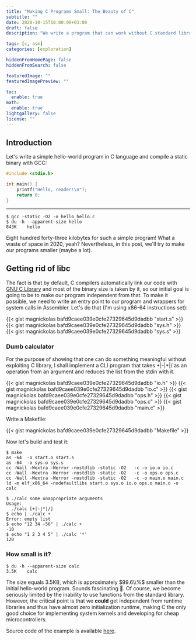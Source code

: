 ```yaml
---
title: "Making C Programs Small: The Beauty of C"
subtitle: ""
date: 2020-10-15T10:00:00+03:00
draft: false
description: "We write a program that can work without C standard library and is very lightweight."

tags: [c, asm]
categories: [exploration]

hiddenFromHomePage: false
hiddenFromSearch: false

featuredImage: ""
featuredImagePreview: ""

toc:
  enable: true
math:
  enable: true
lightgallery: false
license: ""
---
```


## Introduction

Let's write a simple hello-world program in C language and compile a static binary with GCC:<!--more-->

```c
#include <stdio.h>

int main() {
    printf("Hello, reader!\n");
    return 0;
}
```
---
```shell
$ gcc -static -O2 -o hello hello.c
$ du -h --apparent-size hello
843K	hello
```

Eight hundred forty-three kilobytes for such a simple program! What a waste of space in 2020, yeah?
Nevertheless, in this post, we'll try to make our programs smaller (maybe a lot).

## Getting rid of libc

The fact is that by default, C compilers automatically link our code with [GNU C Library][glibc] and most of the binary size is taken by it, so our initial goal is going to be to make our program independent from that. To make it possible, we need to write an entry point to our program and wrappers for system calls in Assembler. Let's do that (I'm using x86-64 instructions set):

{{< gist magnickolas bafd9caee039e0cfe27329645d9dadbb "start.s" >}}
{{< gist magnickolas bafd9caee039e0cfe27329645d9dadbb "sys.h" >}}
{{< gist magnickolas bafd9caee039e0cfe27329645d9dadbb "sys.s" >}}

### Dumb calculator

For the purpose of showing that one can do something meaningful without exploiting C library, I shall implement a CLI program that takes +|-|*|/ as an operation from an argument and reduces the list from the stdin with it.

{{< gist magnickolas bafd9caee039e0cfe27329645d9dadbb "io.h" >}}
{{< gist magnickolas bafd9caee039e0cfe27329645d9dadbb "io.c" >}}
{{< gist magnickolas bafd9caee039e0cfe27329645d9dadbb "ops.h" >}}
{{< gist magnickolas bafd9caee039e0cfe27329645d9dadbb "ops.c" >}}
{{< gist magnickolas bafd9caee039e0cfe27329645d9dadbb "main.c" >}}

Write a Makefile:

{{< gist magnickolas bafd9caee039e0cfe27329645d9dadbb "Makefile" >}}

Now let's build and test it:

```shell
$ make
as -64  -o start.o start.s
as -64  -o sys.o sys.s
cc -Wall -Wextra -Werror -nostdlib -static -O2   -c -o io.o io.c
cc -Wall -Wextra -Werror -nostdlib -static -O2   -c -o ops.o ops.c
cc -Wall -Wextra -Werror -nostdlib -static -O2   -c -o main.o main.c
ld -m elf_x86_64 -nodefaultlibs start.o sys.o io.o ops.o main.o -o calc
```

```shell
$ ./calc some unappropriate arguments
Usage:
  ./calc [+|-|*|/]
$ echo | ./calc +
Error: empty list
$ echo "12 34 -56" | ./calc +
-10
$ echo "1 2 3 4 5" | ./calc '*'
120
```

### How small is it?

```shell
$ du -h --apparent-size calc
3.5K	calc
```

The size equals 3.5KB, which is approximately $99.6\\%$ smaller than the initial hello-world program. Sounds fascinating :tada:. Of course, we become seriously limited by the inability to use functions from the standard library. However, the critical point is that we **could** get independent from runtime libraries and thus have almost zero initialization runtime, making C the only good choice for implementing system kernels and developing for cheap microcontrollers. 

Source code of the example is available [here](https://gist.github.com/magnickolas/bafd9caee039e0cfe27329645d9dadbb).

[glibc]: https://www.gnu.org/software/libc/
